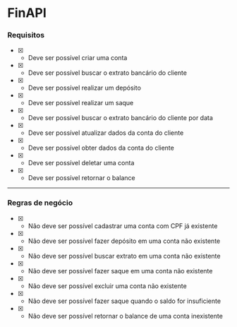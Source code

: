 # FinAPI

### Requisitos
- [x] - Deve ser possível criar uma conta
- [x] - Deve ser possível buscar o extrato bancário do cliente
- [x] - Deve ser possível realizar um depósito
- [x] - Deve ser possível realizar um saque
- [x] - Deve ser possível buscar o extrato bancário do cliente por data
- [x] - Deve ser possível atualizar dados da conta do cliente
- [x] - Deve ser possível obter dados da conta do cliente
- [x] - Deve ser possível deletar uma conta
- [x] - Deve ser possível retornar o balance
---

### Regras de negócio
- [x] - Não deve ser possível cadastrar uma conta com CPF já existente
- [x] - Não deve ser possível fazer depósito em uma conta não existente
- [x] - Não deve ser possível buscar extrato em uma conta não existente
- [x] - Não deve ser possível fazer saque em uma conta não existente
- [x] - Não deve ser possível excluir uma conta não existente
- [x] - Não deve ser possível fazer saque quando o saldo for insuficiente
- [x] - Não deve ser possível retornar o balance de uma conta inexistente
